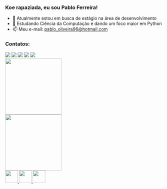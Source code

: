 ### Koe rapaziada, eu sou Pablo Ferreira!

- 🔭 Atualmente estou em busca de estágio na área de desenvolvimento
- 🌱 Estudando Ciência da Computação e dando um foco maior em Python
- 📫 Meu e-mail: pablo_oliveira96@hotmail.com
### Contatos:

<div>
<a href="https://www.youtube.com/channel/UCeC9IuwjCl-w3dbLYF2NAMw" target="_blank"><img src="https://img.shields.io/badge/YouTube-FF0000?style=for-the-badge&logo=youtube&logoColor=white" target="_blank"></a>
<a href="https://www.instagram.com/ferreiraopablo/" target="_blank"><img src="https://img.shields.io/badge/-Instagram-%23E4405F?style=for-the-badge&logo=instagram&logoColor=white" target="_blank"></a>
<a href="https://www.twitch.tv/gattoruto" target="_blank"><img src="https://img.shields.io/badge/Twitch-9146FF?style=for-the-badge&logo=twitch&logoColor=white" target="_blank"></a>
<a href="https://www.linkedin.com/in/pablo-o-ferreira/" target="_blank"><img src="https://img.shields.io/badge/-LinkedIn-%230077B5?style=for-the-badge&logo=linkedin&logoColor=white" target="_blank"></a>   
<a href="https://steamcommunity.com/profiles/76561198136306921/" target="_blank"><img src="https://img.shields.io/badge/Steam-000000?style=for-the-badge&logo=steam&logoColor=white" target="_blank"></a>
</div>

<div>
<a href="https://github.com/pablooferreira">
  <img height="180em" src="https://github-readme-stats.vercel.app/api/top-langs/?username=pablooferreira&layout=compact&langs_count=7&theme=dracula"/> 
</div>
<div>
  <img height="180em" src="https://github-readme-stats.vercel.app/api?username=pablooferreira&show_icons=true&theme=dracula&include_all_commits=true&count_private=true"/>
</div>

<div>
  <img src="https://cdn.jsdelivr.net/gh/devicons/devicon/icons/python/python-original.svg" width="40" height="40" />
  <img src="https://cdn.jsdelivr.net/gh/devicons/devicon/icons/premierepro/premierepro-original.svg" width="40" height="40" />
  <img src="https://cdn.jsdelivr.net/gh/devicons/devicon/icons/photoshop/photoshop-line.svg" width="40" height="40" />


  
</div>
